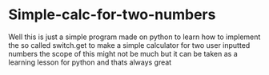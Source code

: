 # Simple-calc-for-two-numbers
Well this is just a simple program made on python to learn how to implement the so called switch.get to make a simple calculator for two user inputted numbers the scope of this might not be much but it can be taken as a learning lesson for python and thats always great
